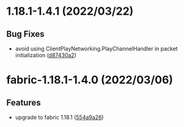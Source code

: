 <a name="1.18.1-1.4.1"></a>
# 1.18.1-1.4.1 (2022/03/22)


## Bug Fixes

* avoid using ClientPlayNetworking.PlayChannelHandler in packet initialization ([d87430a2](https://github.com/Samarium150/StructuresCompass/commits/d87430a2))

<a name="fabric-1.18.1-1.4.0"></a>
# fabric-1.18.1-1.4.0 (2022/03/06)


## Features

* upgrade to fabric 1.18.1 ([554a9a26](https://github.com/Samarium150/StructuresCompass/commits/554a9a26))


